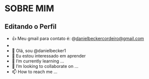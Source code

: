 # SOBRE MIM

## Editando o Perfil


- 👍 Meu gmail para contato é: @danielbeckercordeiro@gmail.com
- 
- 👋 Olá, sou @danielbecker1
- 👀 Eu estou interessado em aprender
- 🌱 I’m currently learning ...
- 💞️ I’m looking to collaborate on ...
- 📫 How to reach me ...

<!---
danielbecker1/danielbecker1 is a ✨ special ✨ repository because its `README.md` (this file) appears on your GitHub profile.
You can click the Preview link to take a look at your changes.
--->
